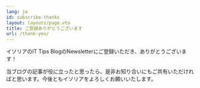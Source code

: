 ```yaml
---
lang: ja
id: subscribe-thanks
layout: layouts/page.vto
title: ご登録ありがとうございます
url: /thank-you/
---
```


イソリアのIT Tips BlogのNewsletterにご登録いただき、ありがとうございます！

当ブログの記事が役に立ったと思ったら、是非お知り合いにもご共有いただければと思います。今後ともイソリアをよろしくお願いいたします。
